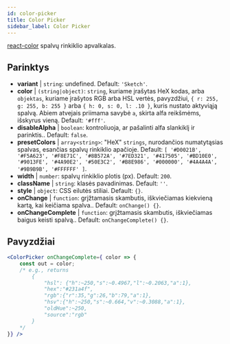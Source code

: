 ```yaml
---
id: color-picker
title: Color Picker
sidebar_label: Color Picker
---
```


[react-color](https://casesandberg.github.io/react-color/) spalvų rinkiklio apvalkalas.

## Parinktys

* __variant__ | `string`: undefined. Default: `'Sketch'`.
* __color__ | `(string|object)`: `string`, kuriame įrašytas HeX kodas, arba `objektas`, kuriame įrašytos RGB arba HSL vertės, pavyzdžiui, `{ r: 255, g: 255, b: 255 }` arba `{ h: 0, s: 0, l: .10 }`, kuris nustato aktyviąją spalvą. Abiem atvejais priimama savybė `a`, skirta alfa reikšmėms, išskyrus vieną. Default: `'#fff'`.
* __disableAlpha__ | `boolean`: kontroliuoja, ar pašalinti alfa slankiklį ir parinktis.. Default: `false`.
* __presetColors__ | `array<string>`: "HeX" `strings`, nurodančios numatytąsias spalvas, esančias spalvų rinkiklio apačioje. Default: `[
  '#D0021B',
  '#F5A623',
  '#F8E71C',
  '#8B572A',
  '#7ED321',
  '#417505',
  '#BD10E0',
  '#9013FE',
  '#4A90E2',
  '#50E3C2',
  '#B8E986',
  '#000000',
  '#4A4A4A',
  '#9B9B9B',
  '#FFFFFF'
]`.
* __width__ | `number`: spalvų rinkiklio plotis (px). Default: `200`.
* __className__ | `string`: klasės pavadinimas. Default: `''`.
* __style__ | `object`: CSS eilutės stiliai. Default: `{}`.
* __onChange__ | `function`: grįžtamasis skambutis, iškviečiamas kiekvieną kartą, kai keičiama spalva.. Default: `onChange() {}`.
* __onChangeComplete__ | `function`: grįžtamasis skambutis, iškviečiamas baigus keisti spalvą.. Default: `onChangeComplete() {}`.


## Pavyzdžiai

```jsx live
<ColorPicker onChangeComplete={ color => {
    const out = color;
    /* e.g., returns 
        {
            "hsl": {"h":~250,"s":~0.4967,"l":~0.2063,"a":1},
            "hex":"#231a4f",
            "rgb":{"r":35,"g":26,"b":79,"a":1},
            "hsv":{"h":~250,"s":~0.664,"v":~0.3088,"a":1},
            "oldHue":~250,
            "source":"rgb"
        }
    */
}} />
```

